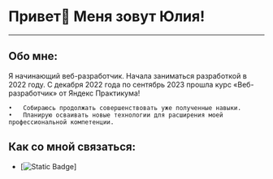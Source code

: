 # Привет👋 Меня зовут Юлия!  

----

## Обо мне:  

Я начинающий веб-разработчик. Начала заниматься разработкой в 2022 году. С декабря 2022 года по сентябрь 2023 прошла курс «Веб-разработчик» от Яндекс Практикума! 

    •	Собираюсь продолжать совершенствовать уже полученные навыки.
    •	Планирую осваивать новые технологии для расширения моей профессиональной компетенции.

## Как со мной связаться:
- [![Static Badge](https://img.shields.io/badge/JuliaKurganova-blue?logo=Telegram&logoColor=white&color=blue&link=https%3A%2F%2Ft.me%2FJulia_Kurganova21)]


<!--
**21Julia/21Julia** is a ✨ _special_ ✨ repository because its `README.md` (this file) appears on your GitHub profile.

Here are some ideas to get you started:

- 🔭 I’m currently working on ...
- 🌱 I’m currently learning ...
- 👯 I’m looking to collaborate on ...
- 🤔 I’m looking for help with ...
- 💬 Ask me about ...
- 📫 How to reach me: ...
- 😄 Pronouns: ...
- ⚡ Fun fact: ...
-->
